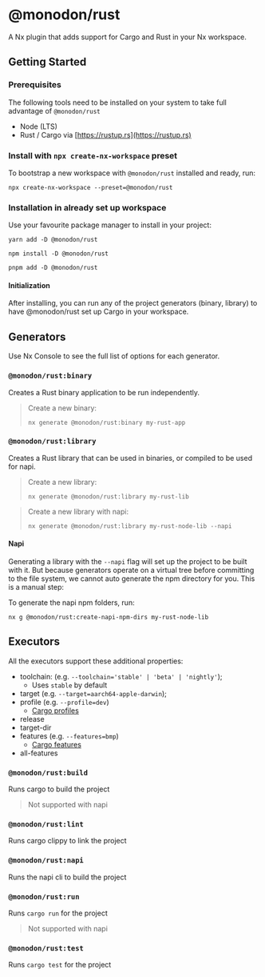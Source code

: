 # @monodon/rust

A Nx plugin that adds support for Cargo and Rust in your Nx workspace.

## Getting Started

### Prerequisites 
The following tools need to be installed on your system to take full advantage of `@monodon/rust`
* Node (LTS)
* Rust / Cargo via [https://rustup.rs](https://rustup.rs)

### Install with `npx create-nx-workspace` preset
To bootstrap a new workspace with `@monodon/rust` installed and ready, run:

```shell
npx create-nx-workspace --preset=@monodon/rust
```

### Installation in already set up workspace
Use your favourite package manager to install in your project:

```shell
yarn add -D @monodon/rust
```

```shell
npm install -D @monodon/rust
```

```shell
pnpm add -D @monodon/rust
```

#### Initialization 

After installing, you can run any of the project generators (binary, library) to have @monodon/rust set up Cargo in your workspace.

## Generators
Use Nx Console to see the full list of options for each generator. 

### `@monodon/rust:binary`
Creates a Rust binary application to be run independently.

> Create a new binary:
> ```shell
> nx generate @monodon/rust:binary my-rust-app 
> ```

### `@monodon/rust:library`
Creates a Rust library that can be used in binaries, or compiled to be used for napi. 

> Create a new library:
> ```shell
> nx generate @monodon/rust:library my-rust-lib
> ```

> Create a new library with napi:
> ```shell
> nx generate @monodon/rust:library my-rust-node-lib --napi
> ```

#### Napi
Generating a library with the `--napi` flag will set up the project to be built with it. 
But because generators operate on a virtual tree before committing to the file system, we cannot auto generate the npm directory for you. This is a manual step:

To generate the napi npm folders, run:
```shell
nx g @monodon/rust:create-napi-npm-dirs my-rust-node-lib
```


## Executors
All the executors support these additional properties:
* toolchain: (e.g. `--toolchain='stable' | 'beta' | 'nightly'`); 
  * Uses `stable` by default
* target (e.g. `--target=aarch64-apple-darwin`); 
* profile (e.g. `--profile=dev`) 
  * [Cargo profiles](https://doc.rust-lang.org/cargo/reference/profiles.html)
* release
* target-dir 
* features (e.g. `--features=bmp`)
  * [Cargo features](https://doc.rust-lang.org/cargo/reference/features.html)
* all-features

### `@monodon/rust:build`
Runs cargo to build the project
> Not supported with napi

### `@monodon/rust:lint`
Runs cargo clippy to link the project

### `@monodon/rust:napi`
Runs the napi cli to build the project

### `@monodon/rust:run`
Runs `cargo run` for the project
> Not supported with napi
 
### `@monodon/rust:test`
Runs `cargo test` for the project

